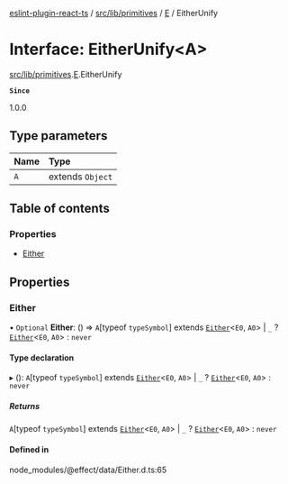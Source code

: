 [eslint-plugin-react-ts](../README.md) / [src/lib/primitives](../modules/src_lib_primitives.md) / [E](../modules/src_lib_primitives.E.md) / EitherUnify

# Interface: EitherUnify<A\>

[src/lib/primitives](../modules/src_lib_primitives.md).[E](../modules/src_lib_primitives.E.md).EitherUnify

**`Since`**

1.0.0

## Type parameters

| Name | Type |
| :------ | :------ |
| `A` | extends `Object` |

## Table of contents

### Properties

- [Either](src_lib_primitives.E.EitherUnify.md#either)

## Properties

### Either

• `Optional` **Either**: () => `A`[typeof `typeSymbol`] extends [`Either`](../modules/src_lib_primitives.E.md#either)<`E0`, `A0`\> \| `_` ? [`Either`](../modules/src_lib_primitives.E.md#either)<`E0`, `A0`\> : `never`

#### Type declaration

▸ (): `A`[typeof `typeSymbol`] extends [`Either`](../modules/src_lib_primitives.E.md#either)<`E0`, `A0`\> \| `_` ? [`Either`](../modules/src_lib_primitives.E.md#either)<`E0`, `A0`\> : `never`

##### Returns

`A`[typeof `typeSymbol`] extends [`Either`](../modules/src_lib_primitives.E.md#either)<`E0`, `A0`\> \| `_` ? [`Either`](../modules/src_lib_primitives.E.md#either)<`E0`, `A0`\> : `never`

#### Defined in

node_modules/@effect/data/Either.d.ts:65

